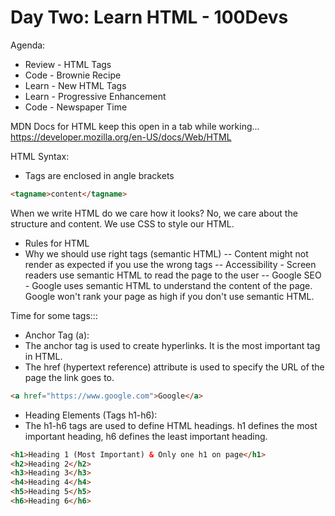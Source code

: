 # Day Two: Learn HTML - 100Devs

Agenda:
- Review - HTML Tags
- Code - Brownie Recipe
- Learn - New HTML Tags
- Learn - Progressive Enhancement
- Code - Newspaper Time


MDN Docs for HTML keep this open in a tab while working...
https://developer.mozilla.org/en-US/docs/Web/HTML

HTML Syntax:
- Tags are enclosed in angle brackets
```html
<tagname>content</tagname>
```

When we write HTML do we care how it looks? No, we care about the structure and content. We use CSS to style our HTML.

- Rules for HTML
- Why we should use right tags (semantic HTML)
-- Content might not render as expected if you use the wrong tags
-- Accessibility - Screen readers use semantic HTML to read the page to the user
-- Google SEO - Google uses semantic HTML to understand the content of the page. Google won't rank your page as high if you don't use semantic HTML.

Time for some tags:::

- Anchor Tag (a):
- The anchor tag is used to create hyperlinks. It is the most important tag in HTML.
- The href (hypertext reference) attribute is used to specify the URL of the page the link goes to.
```html
<a href="https://www.google.com">Google</a>
```

- Heading Elements (Tags h1-h6):
- The h1-h6 tags are used to define HTML headings. h1 defines the most important heading, h6 defines the least important heading.
```html
<h1>Heading 1 (Most Important) & Only one h1 on page</h1>
<h2>Heading 2</h2>
<h3>Heading 3</h3>
<h4>Heading 4</h4>
<h5>Heading 5</h5>
<h6>Heading 6</h6>
```


